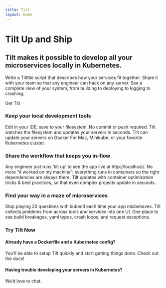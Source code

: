 ```yaml
---
title: Tilt
layout: home
---
```


# Tilt Up and Ship

## Tilt makes it possible to develop all your microservices locally in Kubernetes.

Write a Tiltfile script that describes how your services fit together. Share it
with your team so that any engineer can hack on any server. See a complete view
of your system, from building to deploying to logging to crashing.

Get Tilt

### Keep your local development tools

Edit in your IDE, save to your filesystem. No commit or push required. Tilt
watches the filesystem and updates your servers in seconds. Tilt can update your
servers on Docker For Mac, Minikube, or your favorite Kubernetes cluster.

### Share the workflow that keeps you in-flow

Any engineer just runs ‘tilt up’ to see the app live at http://localhost/. No
more “it worked on my machine”: everything runs in containers so the right
dependencies are always there. Tilt updates with container optimization tricks &
best practices, so that even complex projects update in seconds.

### Find your way in a maze of microservices

Stop playing 20 questions with kubectl each time your app misbehaves. Tilt
collects problems from across tools and services into one UI. One place to see
build breakages, yaml typos, crash loops, and request exceptions.

### Try Tilt Now

#### Already have a Dockerfile and a Kubernetes config?

You’ll be able to setup Tilt
quickly and start getting things done. Check out the docs!

#### Having trouble developing your servers in Kubernetes?

We’d love to chat.


